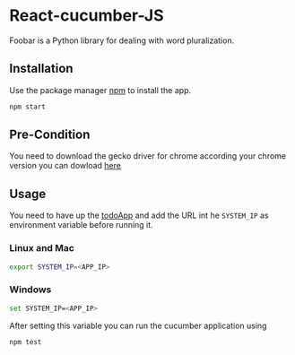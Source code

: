 # React-cucumber-JS

Foobar is a Python library for dealing with word pluralization.

## Installation

Use the package manager [npm](https://nodejs.org/es/) to install the app.

```bash
npm start
```

## Pre-Condition
You need to download the gecko driver for chrome according your chrome version you can dowload [here](https://chromedriver.chromium.org/downloads)  

## Usage

You need to have up the [todoApp](https://github.com/denisparra-repo/react-to-do) and add the URL int he ```SYSTEM_IP``` as environment variable before running it.
### Linux and Mac
```bash
export SYSTEM_IP=<APP_IP>
```

### Windows
```bash
set SYSTEM_IP=<APP_IP>
```  
After setting this variable you can run the cucumber application using

```bash
npm test
``` 
